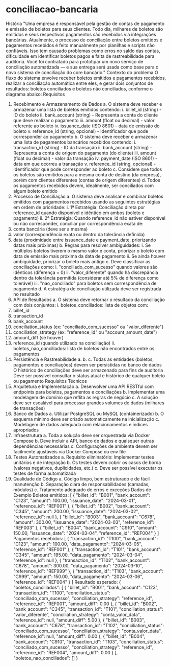 # conciliacao-bancaria

História
"Uma empresa é responsável pela gestão de contas de pagamento e emissão de
boletos para seus clientes. Todo dia, milhares de boletos são emitidos e seus
respectivos pagamentos são recebidos via integrações bancárias.
Atualmente, o processo de conciliação entre boletos emitidos e pagamentos recebidos
é feito manualmente por planilhas e scripts não confiáveis. Isso tem causado
problemas como erros no saldo das contas, dificuldade em identificar boletos pagos e
falta de rastreabilidade para auditoria.
Você foi contratado para prototipar um novo serviço de conciliação automatizada — e
sua entrega será usada como base para o novo sistema de conciliação do core
bancário."
Contexto do problema
O fluxo do sistema envolve receber boletos emitidos e pagamentos recebidos, realizar
a conciliação automática entre eles, e gerar dois conjuntos de resultados: boletos
conciliados e boletos não conciliados, conforme o diagrama abaixo:
Requisitos

1. Recebimento e Armazenamento de Dados
a. O sistema deve receber e armazenar uma lista de boletos emitidos
contendo:
i. billet_id (string) - ID do boleto
ii. bank_account (string) - Representa a conta do cliente que deve
realizar o pagamento
iii. amount (float ou decimal) - valor referente ao boleto
iv. issuance_date (ISO 8601) - data de emissão do boleto
v. reference_id (string, opcional) - Identificador que pode
corresponder ao pagamento
b. O sistema deve receber e armazenar uma lista de pagamentos bancários
recebidos contendo:
i. transaction_id (string) - ID da transação
ii. bank_account (string) - Representa a conta de origem do
pagamento (do cliente)
iii. amount (float ou decimal) - valor da transação
iv. payment_date (ISO 8601) - data em que ocorreu a transação
v. reference_id (string, opcional) - Identificador que pode
corresponder ao boleto
c. Considere que todos os boletos são emitidos para a mesma conta de
destino (da empresa), porém com clientes diferentes (contas de origem
diferentes)
d. Todos os pagamentos recebidos devem, idealmente, ser conciliados
com algum boleto emitido
2. Processo de Conciliação
a. O sistema deve analisar e combinar boletos emitidos com pagamentos
recebidos usando as seguintes estratégias em ordem de prioridade:
i. 1ª Estratégia: Conciliação direta por reference_id quando
disponível e idêntico em ambos (boleto e pagamento)
ii. 2ª Estratégia: Quando reference_id não estiver disponível ou não
corresponder, conciliar por correspondência exata de:
1. conta bancária (deve ser a mesma)
2. valor (correspondência exata ou dentro da tolerância
definida)
3. data (proximidade entre issuance_date e payment_date,
priorizando datas mais próximas)
b. Regras para resolver ambiguidades:
i. Se múltiplos boletos tiverem o mesmo valor e conta, priorizar o
boleto com data de emissão mais próxima da data de pagamento
ii. Se ainda houver ambiguidade, priorizar o boleto mais antigo
c. Deve classificar as conciliações como:
i. "conciliado_com_sucesso" quando valores são idênticos
(diferença = 0)
ii. "valor_diferente" quando há discrepância dentro da tolerância
permitida (considerar até 5% de diferença como tolerável)
iii. "nao_conciliado" para boletos sem correspondência de
pagamento
d. A estratégia de conciliação utilizada deve ser registrada no resultado
3. API de Resultados
a. O sistema deve retornar o resultado da conciliação com dois conjuntos:
i. boletos_conciliados: lista de objetos com:
1. billet_id
2. transaction_id
3. bank_account
4. conciliation_status (ex: "conciliado_com_sucesso" ou
"valor_diferente")
5. conciliation_strategy (ex: "reference_id" ou
"account_amount_date")
6. amount_diff (se houver)
7. reference_id (quando utilizado na conciliação)
ii. boletos_nao_conciliados: lista de boletos não encontrados entre
os pagamentos
4. Persistência e Rastreabilidade
a. b. c. Todas as entidades (boletos, pagamentos e conciliações) devem ser
persistidas no banco de dados
O histórico de conciliações deve ser armazenado para fins de auditoria
Deve ser possível consultar o status atual e histórico de qualquer boleto
ou pagamento
Requisitos Técnicos
1. Arquitetura e Implementação
a. Desenvolver uma API RESTful com endpoints para boletos, pagamentos e
conciliações
b. Implementar uma modelagem de domínio que reflita as regras de
negócio
c. A solução deve ser escalável para processar grandes volumes de dados
(milhares de transações)
2. Banco de Dados
a. Utilizar PostgreSQL ou MySQL (containerizado)
b. O esquema mínimo deve ser criado automaticamente na inicialização
c. Modelagem de dados adequada com relacionamentos e índices
apropriados
3. Infraestrutura
a. Toda a solução deve ser orquestrada via Docker Compose
b. Deve incluir a API, banco de dados e quaisquer outras dependências
necessárias
c. Configurações de ambiente devem ser facilmente ajustáveis via
Docker Compose ou env file
4. Testes Automatizados
a. Requisito eliminatório: Implementar testes unitários e de integração
b. Os testes devem cobrir os casos de borda (valores negativos,
duplicidades, etc.)
c. Deve ser possível executar os testes de forma automatizada
5. Qualidade de Código
a. Código limpo, bem estruturado e de fácil manutenção
b. Separação clara de responsabilidades (camadas, módulos)
c. Tratamento adequado de erros e exceções
Dados de Exemplo
Boletos emitidos:
[ { "billet_id": "B001", "bank_account": "C123", "amount": 100.00, "issuance_date":
"2024-03-01", "reference_id": "REF001" }, { "billet_id": "B002", "bank_account": "C345",
"amount": 200.00, "issuance_date": "2024-03-02", "reference_id": null }, { "billet_id":
"B003", "bank_account": "C678", "amount": 300.00, "issuance_date": "2024-03-03",
"reference_id": "REF003" }, { "billet_id": "B004", "bank_account": "C910", "amount":
150.00, "issuance_date": "2024-03-04", "reference_id": "REF004" } ]
Pagamentos recebidos:
[ { "transaction_id": "T100", "bank_account": "C123", "amount": 100.00,
"data_pagamento": "2024-03-05", "reference_id": "REF001" }, { "transaction_id": "T101",
"bank_account": "C345", "amount": 195.00, "data_pagamento": "2024-03-04",
"reference_id": null }, { "transaction_id": "T102", "bank_account": "C678", "amount":
300.00, "data_pagamento": "2024-03-10", "reference_id": "REF999" }, { "transaction_id":
"T103", "bank_account": "C999", "amount": 150.00, "data_pagamento": "2024-03-06",
"reference_id": "REF004" } ]
Resultado esperado:
{ "boletos_conciliados": [ { "billet_id": "B001", "bank_account": "C123",
"transaction_id": "T100", "conciliation_status": "conciliado_com_sucesso",
"conciliation_strategy": "reference_id", "reference_id": "REF001", "amount_diff": 0.00 },
{ "billet_id": "B002", "bank_account": "C345", "transaction_id": "T101",
"conciliation_status": "valor_diferente", "conciliation_strategy": "conta_valor_data",
"reference_id": null, "amount_diff": 5.00 }, { "billet_id": "B003", "bank_account": "C678",
"transaction_id": "T102", "conciliation_status": "conciliado_com_sucesso",
"conciliation_strategy": "conta_valor_data", "reference_id": null, "amount_diff": 0.00 }, {
"billet_id": "B004", "bank_account": "C910", "transaction_id": "T103",
"conciliation_status": "conciliado_com_sucesso", "conciliation_strategy":
"reference_id", "reference_id": "REF004", "amount_diff": 0.00 } ],
"boletos_nao_conciliados": [] }